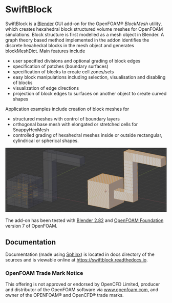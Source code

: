 # SwiftBlock

SwiftBlock is a [Blender](https://www.blender.org/) GUI add-on for
the OpenFOAM® *BlockMesh* utility, which creates hexahedral block
structured volume meshes for OpenFOAM simulations. Block structure is
first modelled as a mesh object in Blender. A graph theory based
method implemented in the addon identifies the discrete hexahedral
blocks in the mesh object and generates blockMeshDict. Main features
include

* user specified divisions and optional grading of block edges
* specification of patches (boundary surfaces)
* specification of blocks to create cell zones/sets
* easy block manipulations including selection, visualisation and disabling of blocks
* visualization of edge directions
* projection of block edges to surfaces on another object to
  create curved shapes

Application examples include creation of block meshes for

* structured meshes with control of boundary layers
* orthogonal base mesh with elongated or stretched cells for
  SnappyHexMesh
* controlled grading of hexahedral meshes inside or outside
  rectangular, cylindrical or spherical shapes.

<p align="center">
<img src="docs/images/complex_block_with_elongations.png">
</p>

The add-on has been tested with
[Blender 2.82](https://www.blender.org/) and
[OpenFOAM Foundation](https://openfoam.org/) version 7 of OpenFOAM.

## Documentation

Documentation (made using [Sphinx](https://www.sphinx-doc.org/en/master/))
is located in docs directory of the sources and is viewable online at
https://swiftblock.readthedocs.io.

### OpenFOAM Trade Mark Notice

This offering is not approved or endorsed by OpenCFD Limited, producer
and distributor of the OpenFOAM software via www.openfoam.com, and
owner of the OPENFOAM® and OpenCFD® trade marks.
